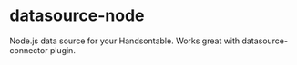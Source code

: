# datasource-node
Node.js data source for your Handsontable. Works great with datasource-connector plugin.





